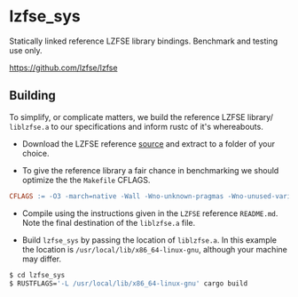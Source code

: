 # lzfse_sys

Statically linked reference LZFSE library bindings. Benchmark and testing use only.

https://github.com/lzfse/lzfse

## Building

To simplify, or complicate matters, we build the reference LZFSE library/ `liblzfse.a` to our specifications and inform rustc of it's whereabouts.

* Download the LZFSE reference [source](https://github.com/lzfse/lzfse) and extract to a folder of your choice.

* To give the reference library a fair chance in benchmarking we should optimize the the `Makefile` CFLAGS.
```makefile
CFLAGS := -O3 -march=native -Wall -Wno-unknown-pragmas -Wno-unused-variable -DNDEBUG -D_POSIX_C_SOURCE -std=c99 -fvisibility=hidden
```

* Compile using the instructions given in the `LZFSE` reference `README.md`. Note the final destination of the `liblzfse.a` file.

* Build `lzfse_sys` by passing the location of `liblzfse.a`. In this example the location is `/usr/local/lib/x86_64-linux-gnu`, although your machine may differ.
```bash
$ cd lzfse_sys
$ RUSTFLAGS='-L /usr/local/lib/x86_64-linux-gnu' cargo build
```
